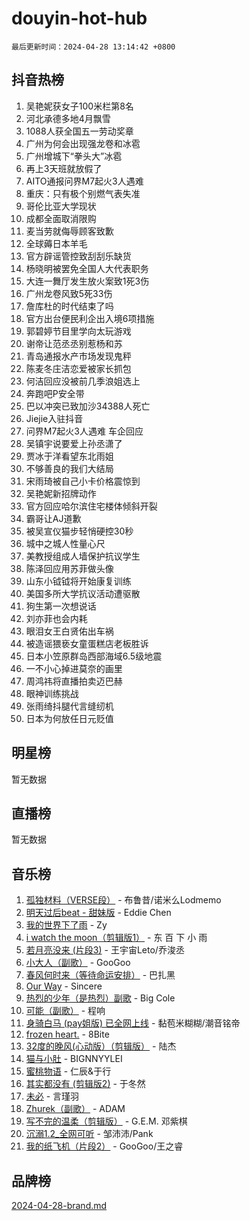# douyin-hot-hub

`最后更新时间：2024-04-28 13:14:42 +0800`

## 抖音热榜

1. 吴艳妮获女子100米栏第8名
1. 河北承德多地4月飘雪
1. 1088人获全国五一劳动奖章
1. 广州为何会出现强龙卷和冰雹
1. 广州增城下“拳头大”冰雹
1. 再上3天班就放假了
1. AITO通报问界M7起火3人遇难
1. 重庆：只有极个别燃气表失准
1. 哥伦比亚大学现状
1. 成都全面取消限购
1. 麦当劳就侮辱顾客致歉
1. 全球薅日本羊毛
1. 官方辟谣管控致刮刮乐缺货
1. 杨晓明被罢免全国人大代表职务
1. 大连一舞厅发生放火案致1死3伤
1. 广州龙卷风致5死33伤
1. 詹库杜的时代结束了吗
1. 官方出台便民利企出入境6项措施
1. 郭碧婷节目里学向太玩游戏
1. 谢帝让范丞丞别惹杨和苏
1. 青岛通报水产市场发现鬼秤
1. 陈麦冬庄洁恋爱被家长抓包
1. 何洁回应没被前几季浪姐选上
1. 奔跑吧P安全带
1. 巴以冲突已致加沙34388人死亡
1. Jiejie入驻抖音
1. 问界M7起火3人遇难 车企回应
1. 吴镇宇说要爱上孙丞潇了
1. 贾冰于洋看望东北雨姐
1. 不够善良的我们大结局
1. 宋雨琦被自己小卡价格震惊到
1. 吴艳妮新招牌动作
1. 官方回应哈尔滨住宅楼体倾斜开裂
1. 霸哥让AJ道歉
1. 被吴宣仪猫步轻悄硬控30秒
1. 城中之城人性量心尺
1. 美教授组成人墙保护抗议学生
1. 陈泽回应用苏菲做头像
1. 山东小钺钺将开始康复训练
1. 美国多所大学抗议活动遭驱散
1. 狗生第一次想说话
1. 刘亦菲也会内耗
1. 眼泪女王白贤佑出车祸
1. 被造谣猥亵女童蛋糕店老板胜诉
1. 日本小笠原群岛西部海域6.5级地震
1. 一不小心掉进莫奈的画里
1. 周鸿祎将直播拍卖迈巴赫
1. 眼神训练挑战
1. 张雨绮抖腿代言缝纫机
1. 日本为何放任日元贬值

## 明星榜

暂无数据

## 直播榜

暂无数据

## 音乐榜

1. [孤独材料（VERSE段）](https://sf5-hl-cdn-tos.douyinstatic.com/obj/tos-cn-ve-2774/ocX7glDNHYlwFeYrGQfBZoThtvPWy8tCCEBGKQ) - 布鲁昔/诺米么Lodmemo
1. [明天过后beat - 甜妹版](https://sf5-hl-cdn-tos.douyinstatic.com/obj/tos-cn-ve-2774/osMLYeeoMm04CZyaI91XUDF8OzLRLgePKALGHI) - Eddie Chen
1. [我的世界下了雨](https://sf5-hl-cdn-tos.douyinstatic.com/obj/tos-cn-ve-2774/o85sBiwXIByH9bWIMAEEOoiQ1o1m9Afn15BspE) - Zy
1. [i watch the moon（剪辑版1）](https://sf5-hl-cdn-tos.douyinstatic.com/obj/tos-cn-ve-2774/o0I9mSChzHZANMJIEBfkCQzzg6N5WAcVtqft9P) - 东 百 下 小 雨
1. [若月亮没来 (片段3)](https://sf5-hl-cdn-tos.douyinstatic.com/obj/tos-cn-ve-2774/okfyEUsGW1B1ovJi5JiN9IjvAT2lMwA054GoEB) - 王宇宙Leto/乔浚丞
1. [小大人（副歌）](https://sf3-cdn-tos.douyinstatic.com/obj/tos-cn-ve-2774/oIhaDwehWhLFsVIG7QIICLLazDNGJAGg5geeb4) - GooGoo
1. [春风何时来（等待命运安排）](https://sf5-hl-cdn-tos.douyinstatic.com/obj/tos-cn-ve-2774/oICBNbD3gelMfB4WgiD1KI2jQtXZE2FgHLwtsl) - 巴扎黑
1. [Our Way](https://sf5-hl-cdn-tos.douyinstatic.com/obj/tos-cn-ve-2774/o8tPEkQgQNCe0DPeFwZzYrbqLlnzBBrYidWkEZ) - Sincere
1. [热烈的少年（是热烈）副歌](https://sf6-cdn-tos.douyinstatic.com/obj/tos-cn-ve-2774/owVNI0CLDAUMtSz6TEYvfFBFL4UDFFhLfgK8fa) - Big Cole
1. [可能（副歌）](https://sf3-cdn-tos.douyinstatic.com/obj/tos-cn-ve-2774/cde1731888894259b333569393c2fb51) - 程响
1. [身骑白马 (pay姐版) 已全网上线](https://sf5-hl-cdn-tos.douyinstatic.com/obj/tos-cn-ve-2774/oQLO5ZgLsFkaDhdIIveF2zUCgfweY0gWaH4AQG) - 黏苞米糊糊/潮音铭帝
1. [frozen heart.](https://sf3-cdn-tos.douyinstatic.com/obj/tos-cn-ve-2774/oIIWJfyjIACZA9zQMtnJ6hQQhFC4vhCupoRBsO) - 8Bite
1. [32度的晚风(心动版）（剪辑版）](https://sf5-hl-cdn-tos.douyinstatic.com/obj/tos-cn-ve-2774/owNyabsyWdzUulxhoJfK8IBXgp0UMQAHpvGh2B) - 陆杰
1. [猫与小肚](https://sf5-hl-cdn-tos.douyinstatic.com/obj/tos-cn-ve-2774/osZeoClMECgK8DYl6VebABgbchEtPYQjZEnRtd) - BIGNNYYLEI
1. [蜜桃物语](https://sf3-cdn-tos.douyinstatic.com/obj/tos-cn-ve-2774/oIhOSCZtIACtYU4XQkngiW9kCBfVD1Fz9IYeqL) - 仁辰&于行
1. [其实都没有 (剪辑版2)](https://sf5-hl-cdn-tos.douyinstatic.com/obj/tos-cn-ve-2774/oEBNQenHZtBhxYjGgUDQk0BCHTigQafgFlbQ7k) - 于冬然
1. [未必](https://sf5-hl-cdn-tos.douyinstatic.com/obj/tos-cn-ve-2774/ogntQMFnKQDZUgTCYuJgfLEtleYZZFxBQqhhFB) - 言瑾羽
1. [Zhurek（副歌）](https://sf5-hl-cdn-tos.douyinstatic.com/obj/tos-cn-ve-2774/ooQm8FBZQDlf0btEYgVpCcSCQfrdJGBEKZYBGS) - ADAM
1. [写不完的温柔（剪辑版）](https://sf5-hl-cdn-tos.douyinstatic.com/obj/tos-cn-ve-2774/oYBzzZQJ233GfwkemJJffAIWgeIYrjZfWhHTcG) - G.E.M. 邓紫棋
1. [沉溺1.2_全网可听](https://sf5-hl-cdn-tos.douyinstatic.com/obj/tos-cn-ve-2774/ok2QoiBqsWAX9McZmWiI9gAB0EzwD4Xj6yfmtH) - 邹沛沛/Pank
1. [我的纸飞机（片段2）](https://sf6-cdn-tos.douyinstatic.com/obj/tos-cn-ve-2774/oM2ZrKcg2CD5AeRB2gkeXOFB1IxAGJdZPazYHf) - GooGoo/王之睿

## 品牌榜

[2024-04-28-brand.md](2024-04-28-brand.md)
